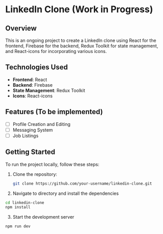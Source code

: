 # LinkedIn Clone (Work in Progress)

## Overview

This is an ongoing project to create a LinkedIn clone using React for the frontend, Firebase for the backend, Redux Toolkit for state management, and React-icons for incorporating various icons.

## Technologies Used

- **Frontend**: React
- **Backend**: Firebase
- **State Management**: Redux Toolkit
- **Icons**: React-icons

## Features (To be implemented)

- [ ] Profile Creation and Editing
- [ ] Messaging System
- [ ] Job Listings

## Getting Started

To run the project locally, follow these steps:

1. Clone the repository:

   ```bash
   git clone https://github.com/your-username/linkedin-clone.git

2. Navigate to directory and install the dependencies
  ```bash
  cd linkedin-clone
  npm install
  ````

3. Start the development server
  ```bash
  npm run dev
